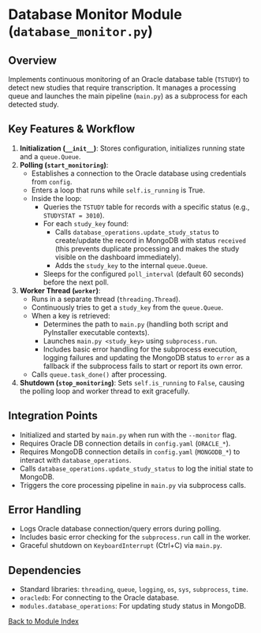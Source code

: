 # Database Monitor Module (`database_monitor.py`)

## Overview

Implements continuous monitoring of an Oracle database table (`TSTUDY`) to detect new studies that require transcription. It manages a processing queue and launches the main pipeline (`main.py`) as a subprocess for each detected study.

## Key Features & Workflow

1.  **Initialization (`__init__`)**: Stores configuration, initializes running state and a `queue.Queue`.
2.  **Polling (`start_monitoring`)**: 
    *   Establishes a connection to the Oracle database using credentials from `config`.
    *   Enters a loop that runs while `self.is_running` is True.
    *   Inside the loop:
        *   Queries the `TSTUDY` table for records with a specific status (e.g., `STUDYSTAT = 3010`).
        *   For each `study_key` found:
            *   Calls `database_operations.update_study_status` to create/update the record in MongoDB with status `received` (this prevents duplicate processing and makes the study visible on the dashboard immediately).
            *   Adds the `study_key` to the internal `queue.Queue`.
        *   Sleeps for the configured `poll_interval` (default 60 seconds) before the next poll.
3.  **Worker Thread (`worker`)**: 
    *   Runs in a separate thread (`threading.Thread`).
    *   Continuously tries to get a `study_key` from the `queue.Queue`.
    *   When a key is retrieved:
        *   Determines the path to `main.py` (handling both script and PyInstaller executable contexts).
        *   Launches `main.py <study_key>` using `subprocess.run`. 
        *   Includes basic error handling for the subprocess execution, logging failures and updating the MongoDB status to `error` as a fallback if the subprocess fails to start or report its own error.
    *   Calls `queue.task_done()` after processing.
4.  **Shutdown (`stop_monitoring`)**: Sets `self.is_running` to `False`, causing the polling loop and worker thread to exit gracefully.

## Integration Points

*   Initialized and started by `main.py` when run with the `--monitor` flag.
*   Requires Oracle DB connection details in `config.yaml` (`ORACLE_*`).
*   Requires MongoDB connection details in `config.yaml` (`MONGODB_*`) to interact with `database_operations`.
*   Calls `database_operations.update_study_status` to log the initial state to MongoDB.
*   Triggers the core processing pipeline in `main.py` via subprocess calls.

## Error Handling

*   Logs Oracle database connection/query errors during polling.
*   Includes basic error checking for the `subprocess.run` call in the worker.
*   Graceful shutdown on `KeyboardInterrupt` (Ctrl+C) via `main.py`.

## Dependencies

*   Standard libraries: `threading`, `queue`, `logging`, `os`, `sys`, `subprocess`, `time`.
*   `oracledb`: For connecting to the Oracle database.
*   `modules.database_operations`: For updating study status in MongoDB.

[Back to Module Index](main.md)